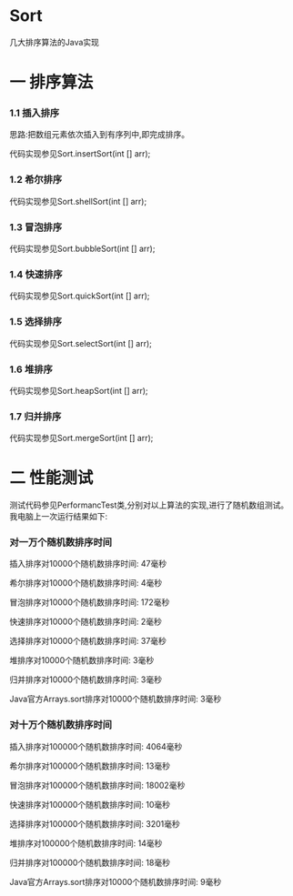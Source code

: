 # Sort
几大排序算法的Java实现

# 一 排序算法
### 1.1 插入排序
思路:把数组元素依次插入到有序列中,即完成排序。

代码实现参见Sort.insertSort(int [] arr);

### 1.2 希尔排序

代码实现参见Sort.shellSort(int [] arr);

### 1.3 冒泡排序

代码实现参见Sort.bubbleSort(int [] arr);

### 1.4 快速排序

代码实现参见Sort.quickSort(int [] arr);

### 1.5 选择排序

代码实现参见Sort.selectSort(int [] arr);

### 1.6 堆排序

代码实现参见Sort.heapSort(int [] arr);

### 1.7 归并排序

代码实现参见Sort.mergeSort(int [] arr);

# 二 性能测试
测试代码参见PerformancTest类,分别对以上算法的实现,进行了随机数组测试。
我电脑上一次运行结果如下:

### 对一万个随机数排序时间
插入排序对10000个随机数排序时间: 47毫秒

希尔排序对10000个随机数排序时间: 4毫秒

冒泡排序对10000个随机数排序时间: 172毫秒

快速排序对10000个随机数排序时间: 2毫秒

选择排序对10000个随机数排序时间: 37毫秒

堆排序对10000个随机数排序时间: 3毫秒

归并排序对10000个随机数排序时间: 3毫秒

Java官方Arrays.sort排序对10000个随机数排序时间: 3毫秒


### 对十万个随机数排序时间
插入排序对100000个随机数排序时间: 4064毫秒

希尔排序对100000个随机数排序时间: 13毫秒

冒泡排序对100000个随机数排序时间: 18002毫秒

快速排序对100000个随机数排序时间: 10毫秒

选择排序对100000个随机数排序时间: 3201毫秒

堆排序对100000个随机数排序时间: 14毫秒

归并排序对100000个随机数排序时间: 18毫秒

Java官方Arrays.sort排序对10000个随机数排序时间: 9毫秒
